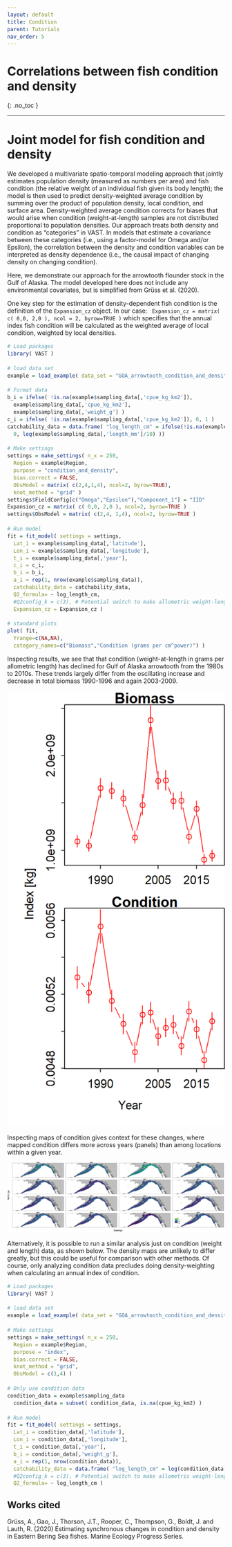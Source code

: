 ```yaml
---
layout: default
title: Condition
parent: Tutorials
nav_order: 5
---
```


# Correlations between fish condition and density
{: .no_toc }

---

# Joint model for fish condition and density
We developed a multivariate spatio-temporal modeling approach that jointly estimates population density (measured as numbers per area) and fish condition (the relative weight of an individual fish given its body length); the model is then used to predict density-weighted average condition by summing over the product of population density, local condition, and surface area. Density-weighted average condition corrects for biases that would arise when condition (weight-at-length) samples are not distributed proportional to population densities.  Our approach treats both density and condition as “categories” in VAST.  In models that estimate a covariance between these categories (i.e., using a factor-model for Omega and/or Epsilon), the correlation between the density and condition variables can be interpreted as density dependence (i.e., the causal impact of changing density on changing condition). 

Here, we demonstrate our approach for the arrowtooth flounder stock in the Gulf of Alaska. The model developed here does not include any environmental covariates, but is simplified from Grüss et al. (2020). 

One key step for the estimation of density-dependent fish condition is the definition of the `Expansion_cz` object. In our case: ` Expansion_cz = matrix( c( 0,0, 2,0 ), ncol = 2, byrow=TRUE )` which specifies that the annual index fish condition will be calculated as the weighted average of local condition, weighted by local densities. 

```R
# Load packages
library( VAST )

# load data set
example = load_example( data_set = "GOA_arrowtooth_condition_and_density" )

# Format data
b_i = ifelse( !is.na(example$sampling_data[,'cpue_kg_km2']),
  example$sampling_data[,'cpue_kg_km2'],
  example$sampling_data[,'weight_g'] )
c_i = ifelse( !is.na(example$sampling_data[,'cpue_kg_km2']), 0, 1 )
catchability_data = data.frame( "log_length_cm" = ifelse(!is.na(example$sampling_data[,'cpue_kg_km2']),
  0, log(example$sampling_data[,'length_mm']/10) ))

# Make settings
settings = make_settings( n_x = 250,
  Region = example$Region,
  purpose = "condition_and_density",
  bias.correct = FALSE,
  ObsModel = matrix( c(2,4,1,4), ncol=2, byrow=TRUE),
  knot_method = "grid" )
settings$FieldConfig[c("Omega","Epsilon"),"Component_1"] = "IID"
Expansion_cz = matrix( c( 0,0, 2,0 ), ncol=2, byrow=TRUE )
settings$ObsModel = matrix( c(2,4, 1,4), ncol=2, byrow=TRUE )

# Run model
fit = fit_model( settings = settings,
  Lat_i = example$sampling_data[,'latitude'],
  Lon_i = example$sampling_data[,'longitude'],
  t_i = example$sampling_data[,'year'],
  c_i = c_i,
  b_i = b_i,
  a_i = rep(1, nrow(example$sampling_data)),
  catchability_data = catchability_data,
  Q2_formula= ~ log_length_cm,
  #Q2config_k = c(3), # Potential switch to make allometric weight-length a spatially varying term
  Expansion_cz = Expansion_cz )

# standard plots
plot( fit,
  Yrange=c(NA,NA),
  category_names=c("Biomass","Condition (grams per cm^power)") )
```

Inspecting results, we see that that condition (weight-at-length in grams per allometric length) has declined for Gulf of Alaska arrowtooth from the 1980s to 2010s.  These trends largely differ from the oscillating increase and decrease in total biomass 1990-1996 and again 2003-2009. 

![Condition index](/assets/images/condition/Index.png)

Inspecting maps of condition gives context for these changes, where mapped condition differs more across years (panels) than among locations within a given year.  

![Condition maps](/assets/images/condition/ln_density--Condition-predicted.png)

Alternatively, it is possible to run a similar analysis just on condition (weight and length) data, as shown below.  The density maps are unlikely to differ greatly, but this could be useful for comparison with other methods.  Of course, only analyzing condition data precludes doing density-weighting when calculating an annual index of condition.

```R
# Load packages
library( VAST )

# load data set
example = load_example( data_set = "GOA_arrowtooth_condition_and_density" )

# Make settings
settings = make_settings( n_x = 250,
  Region = example$Region,
  purpose = "index",
  bias.correct = FALSE,
  knot_method = "grid",
  ObsModel = c(1,4) )

# Only use condition data
condition_data = example$sampling_data
  condition_data = subset( condition_data, is.na(cpue_kg_km2) )

# Run model
fit = fit_model( settings = settings,
  Lat_i = condition_data[,'latitude'],
  Lon_i = condition_data[,'longitude'],
  t_i = condition_data[,'year'],
  b_i = condition_data[,'weight_g'],
  a_i = rep(1, nrow(condition_data)),
  catchability_data = data.frame( "log_length_cm" = log(condition_data[,'length_mm']/10) ),
  #Q2config_k = c(3), # Potential switch to make allometric weight-length a spatially varying term
  Q2_formula= ~ log_length_cm )
```

## Works cited

Grüss, A., Gao, J., Thorson, J.T., Rooper, C., Thompson, G., Boldt, J. and Lauth, R. (2020) Estimating synchronous changes in condition and density in Eastern Bering Sea fishes. Marine Ecology Progress Series.

